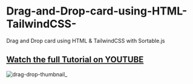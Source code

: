 # Drag-and-Drop-card-using-HTML-TailwindCSS-
Drag and Drop card using HTML &amp; TailwindCSS with Sortable.js

<h2><a href="">Watch the full Tutorial on YOUTUBE</a></h2>


![drag-drop-thumbnail_](https://user-images.githubusercontent.com/57999016/112265167-07e07400-8c98-11eb-8943-533c49dd4138.png)


